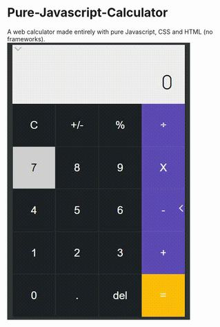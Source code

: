 # Pure-Javascript-Calculator
A web calculator made entirely with pure Javascript, CSS and HTML (no frameworks).
![](calc.gif)
